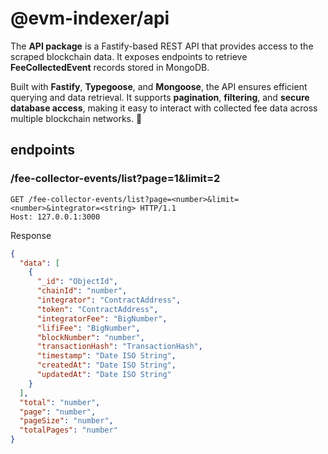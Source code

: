 # @evm-indexer/api

The **API package** is a Fastify-based REST API that provides access to the scraped blockchain data. It exposes endpoints to retrieve **FeeCollectedEvent** records stored in MongoDB.

Built with **Fastify**, **Typegoose**, and **Mongoose**, the API ensures efficient querying and data retrieval. It supports **pagination**, **filtering**, and **secure database access**, making it easy to interact with collected fee data across multiple blockchain networks. 🚀

## endpoints

### /fee-collector-events/list?page=1&limit=2

```htttp
GET /fee-collector-events/list?page=<number>&limit=<number>&integrator=<string> HTTP/1.1
Host: 127.0.0.1:3000
```

Response

```json
{
  "data": [
    {
      "_id": "ObjectId",
      "chainId": "number",
      "integrator": "ContractAddress",
      "token": "ContractAddress",
      "integratorFee": "BigNumber",
      "lifiFee": "BigNumber",
      "blockNumber": "number",
      "transactionHash": "TransactionHash",
      "timestamp": "Date ISO String",
      "createdAt": "Date ISO String",
      "updatedAt": "Date ISO String"
    }
  ],
  "total": "number",
  "page": "number",
  "pageSize": "number",
  "totalPages": "number"
}
```
